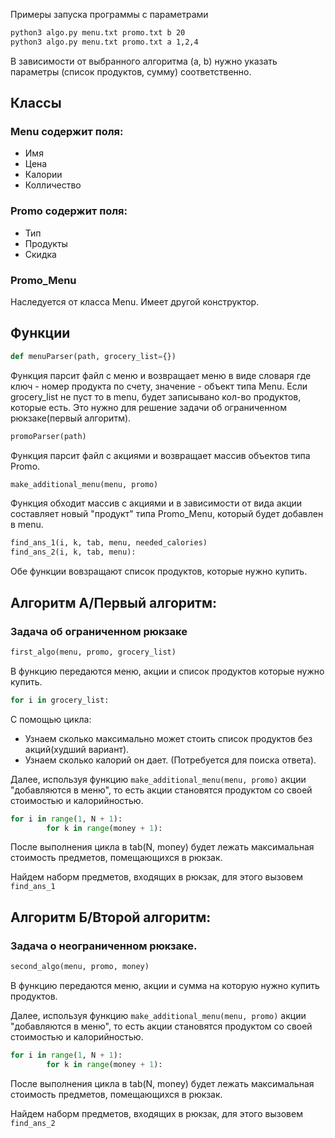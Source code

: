 Примеры запуска программы с параметрами

```bash
python3 algo.py menu.txt promo.txt b 20 
python3 algo.py menu.txt promo.txt a 1,2,4
```

В зависимости от выбранного алгоритма (a, b) нужно указать параметры (список продуктов, сумму) соответственно. 

## Классы
### Menu содержит поля:
- Имя
- Цена
- Калории
- Колличество


### Promo содержит поля:
- Тип
- Продукты
- Скидка

### Promo_Menu 
Наследуется от класса Menu. Имеет другой конструктор.

## Функции 


```python
def menuParser(path, grocery_list={})
```
Функция парсит файл с меню и возвращает меню в виде словаря где ключ - номер продукта по счету, значение - объект типа Menu. 
Если grocery_list не пуст то в menu, будет записывано кол-во продуктов, которые есть. Это нужно для решение задачи об ограниченном рюкзаке(первый алгоритм).


```python
promoParser(path)
```
Функция парсит файл с акциями и возвращает массив объектов типа Promo.

 
```python
make_additional_menu(menu, promo)
``` 
Функция обходит массив с акциями и в зависимости от вида акции составляет новый "продукт" типа Promo_Menu, который будет добавлен в menu.

```python
find_ans_1(i, k, tab, menu, needed_calories)
find_ans_2(i, k, tab, menu):
```
Обе функции вовзращают список продуктов, которые нужно купить.

## Алгоритм A/Первый алгоритм:

### Задача об ограниченном рюкзаке


```python
first_algo(menu, promo, grocery_list)
```
В функцию передаются меню, акции и список продуктов которые нужно купить.

```python
for i in grocery_list:
```
С помощью цикла:
- Узнаем сколько максимально может стоить список продуктов без акций(худший вариант).
- Узнаем сколько калорий он дает. (Потребуется для поиска ответа).


Далее, используя функцию ```make_additional_menu(menu, promo)```  акции "добавляются в меню", то есть акции становятся продуктом со своей стоимостью и калорийностью. 

```python
for i in range(1, N + 1):
        for k in range(money + 1):
```
После выполнения цикла в tab(N, money) будет лежать максимальная стоимость предметов, помещающихся в рюкзак.

Найдем наборм предметов, входящих в рюкзак, для этого вызовем ```find_ans_1```


## Алгоритм Б/Второй алгоритм:

### Задача о неограниченном рюкзаке.

```python
second_algo(menu, promo, money)
```
В функцию передаются меню, акции и сумма на которую нужно купить продуктов.

Далее, используя функцию ```make_additional_menu(menu, promo)```  акции "добавляются в меню", то есть акции становятся продуктом со своей стоимостью и калорийностью.

```python
for i in range(1, N + 1):
        for k in range(money + 1):
```
После выполнения цикла в tab(N, money) будет лежать максимальная стоимость предметов, помещающихся в рюкзак.

Найдем наборм предметов, входящих в рюкзак, для этого вызовем ```find_ans_2```




